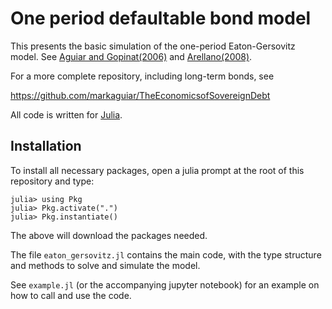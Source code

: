 # One period defaultable bond model 

This presents the basic simulation of the one-period Eaton-Gersovitz model. See 
[Aguiar and Gopinat(2006)](https://linkinghub.elsevier.com/retrieve/pii/S0022199605000644) and 
[Arellano(2008)](https://www.aeaweb.org/articles?id=10.1257/aer.98.3.690).

For a more complete repository, including long-term bonds, see 

https://github.com/markaguiar/TheEconomicsofSovereignDebt

All code is written for [Julia](https://julialang.org/).


## Installation

To install all necessary packages, open a julia prompt at the root of this repository and type:

    julia> using Pkg 
    julia> Pkg.activate(".")
    julia> Pkg.instantiate()

The above will download the packages needed.

The file `eaton_gersovitz.jl` contains the main code, with the type structure and methods to solve 
and simulate the model. 

See `example.jl` (or the accompanying jupyter notebook) for an example on how to call and use the code. 

